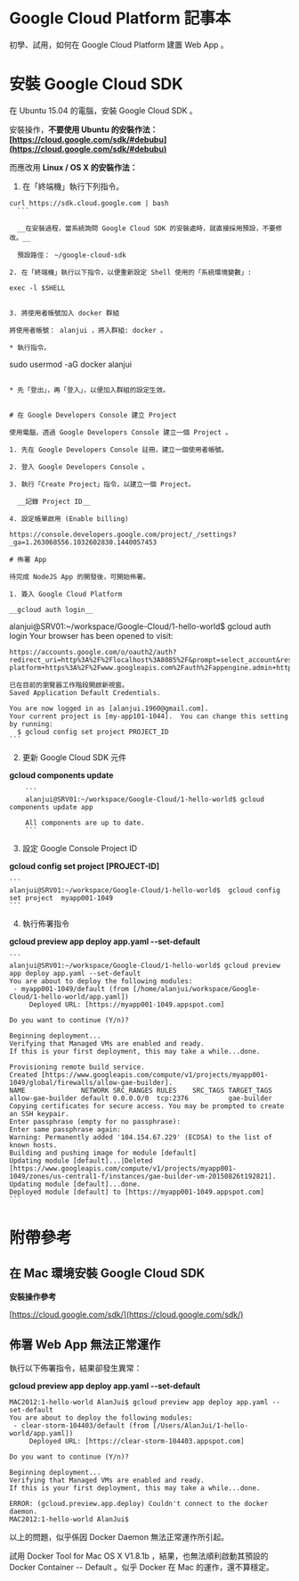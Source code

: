 Google Cloud Platform 記事本
======================

初學、試用，如何在 Google Cloud Platform 建置 Web App 。


# 安裝 Google Cloud SDK

在 Ubuntu 15.04 的電腦，安裝 Google Cloud SDK 。

安裝操作，__不要使用 Ubuntu 的安裝作法：
[https://cloud.google.com/sdk/#debubu](https://cloud.google.com/sdk/#debubu)__

而應改用 __Linux / OS X 的安裝作法：__

1. 在「終端機」執行下列指令。

  ```
  curl https://sdk.cloud.google.com | bash
	```

	__在安裝過程，當系統詢問 Google Cloud SDK 的安裝處時，就直接採用預設，不要修改。__

	預設路俓： ~/google-cloud-sdk

2. 在「終端機」執行以下指令，以便重新設定 Shell 使用的「系統環境變數」:

  ```
	exec -l $SHELL
  ```

3. 將使用者帳號加入 docker 群組

  將使用者帳號： alanjui ，將入群組: docker 。

  * 執行指令。

  ```
  sudo usermod -aG docker alanjui
  ```

  * 先「登出」，再「登入」，以便加入群組的設定生效。


# 在 Google Developers Console 建立 Project

使用電腦，透過 Google Developers Console 建立一個 Project 。

1. 先在 Google Developers Console 註冊，建立一個使用者帳號。

2. 登入 Google Developers Console 。

3. 執行「Create Project」指令，以建立一個 Project。

	__記錄 Project ID__

4. 設定帳單啟用 (Enable billing)

  https://console.developers.google.com/project/_/settings?_ga=1.263068556.1032602830.1440057453

# 佈署 App

待完成 NodeJS App 的開發後，可開始佈署。

1. 簽入 Google Cloud Platform

  __gcloud auth login__

  ```
  alanjui@SRV01:~/workspace/Google-Cloud/1-hello-world$ gcloud auth login
  Your browser has been opened to visit:

    https://accounts.google.com/o/oauth2/auth?redirect_uri=http%3A%2F%2Flocalhost%3A8085%2F&prompt=select_account&response_type=code&client_id=32555940559.apps.googleusercontent.com&scope=https%3A%2F%2Fwww.googleapis.com%2Fauth%2Fuserinfo.email+https%3A%2F%2Fwww.googleapis.com%2Fauth%2Fcloud-platform+https%3A%2F%2Fwww.googleapis.com%2Fauth%2Fappengine.admin+https%3A%2F%2Fwww.googleapis.com%2Fauth%2Fcompute&access_type=offline

	已在目前的瀏覽器工作階段開啟新視窗。
	Saved Application Default Credentials.

	You are now logged in as [alanjui.1960@gmail.com].
	Your current project is [my-app101-1044].  You can change this setting by running:
	  $ gcloud config set project PROJECT_ID
	```

2. 更新 Google Cloud SDK 元件

  __gcloud components update__

		```
		alanjui@SRV01:~/workspace/Google-Cloud/1-hello-world$ gcloud components update app

		All components are up to date.
		```

3. 設定 Google Console Project ID

  __gcloud config set project [PROJECT-ID]__

	```
	alanjui@SRV01:~/workspace/Google-Cloud/1-hello-world$  gcloud config set project  myapp001-1049
	```

4. 執行佈署指令

  __gcloud preview app deploy app.yaml --set-default__

	```
	alanjui@SRV01:~/workspace/Google-Cloud/1-hello-world$ gcloud preview app deploy app.yaml --set-default
	You are about to deploy the following modules:
	 - myapp001-1049/default (from [/home/alanjui/workspace/Google-Cloud/1-hello-world/app.yaml])
	     Deployed URL: [https://myapp001-1049.appspot.com]

	Do you want to continue (Y/n)?  

	Beginning deployment...
	Verifying that Managed VMs are enabled and ready.
	If this is your first deployment, this may take a while...done.

	Provisioning remote build service.
	Created [https://www.googleapis.com/compute/v1/projects/myapp001-1049/global/firewalls/allow-gae-builder].
	NAME              NETWORK SRC_RANGES RULES    SRC_TAGS TARGET_TAGS
	allow-gae-builder default 0.0.0.0/0  tcp:2376          gae-builder
	Copying certificates for secure access. You may be prompted to create an SSH keypair.
	Enter passphrase (empty for no passphrase):
	Enter same passphrase again:
	Warning: Permanently added '104.154.67.229' (ECDSA) to the list of known hosts.
	Building and pushing image for module [default]
	Updating module [default]...|Deleted [https://www.googleapis.com/compute/v1/projects/myapp001-1049/zones/us-central1-f/instances/gae-builder-vm-20150826t192821].
	Updating module [default]...done.
	Deployed module [default] to [https://myapp001-1049.appspot.com]
	```



# 附帶參考

## 在 Mac 環境安裝 Google Cloud SDK

__安裝操作參考__

[https://cloud.google.com/sdk/](https://cloud.google.com/sdk/)

## 佈署 Web App 無法正常運作

執行以下佈署指令，結果卻發生異常：

__gcloud preview app deploy app.yaml --set-default__

```
MAC2012:1-hello-world AlanJui$ gcloud preview app deploy app.yaml --set-default
You are about to deploy the following modules:
 - clear-storm-104403/default (from [/Users/AlanJui/1-hello-world/app.yaml])
     Deployed URL: [https://clear-storm-104403.appspot.com]

Do you want to continue (Y/n)?

Beginning deployment...
Verifying that Managed VMs are enabled and ready.
If this is your first deployment, this may take a while...done.

ERROR: (gcloud.preview.app.deploy) Couldn't connect to the docker daemon.
MAC2012:1-hello-world AlanJui$
```

以上的問題，似乎係因 Docker Daemon 無法正常運作所引起。

試用 Docker Tool for Mac OS X V1.8.1b ，結果，也無法順利啟動其預設的 Docker Container -- Default 。似乎 Docker 在 Mac 的運作，還不算穩定。
